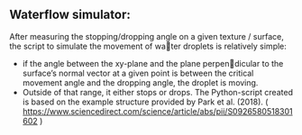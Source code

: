 
<h2>Waterflow simulator: </h2>

After measuring the stopping/dropping angle on a given texture / surface, the script to simulate the movement of water droplets is relatively simple: 
 - if the angle between the xy-plane and the plane perpendicular to the surface’s normal vector at a given point is between the critical movement 
    angle and the dropping angle, the droplet is moving.
 - Outside of that range, it either stops or drops.
The Python-script created is based on the example structure provided by Park et al. (2018). ( https://www.sciencedirect.com/science/article/abs/pii/S0926580518301602 )
